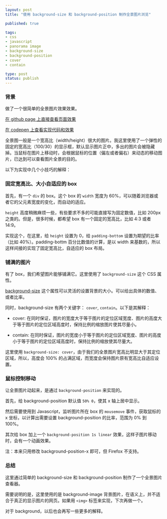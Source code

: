 ```yaml
---
layout: post
title: "使用 background-size 和 background-position 制作全景图片浏览"

published: true

tags:
- css
- javascript
- panorama image
- background-size
- background-position
- cover
- contain

type: post
status: publish
---
```


### 背景

做了一个很简单的全景图片效果效果。

[在 github page 上直接查看页面效果](http://flanker.github.io/h5c3/panorama/)

[在 codepen 上查看实现代码和效果](http://codepen.io/flanker/pen/Boiwc)

全景图一般是一个宽高比（width/height）很大的图片。我这里使用了一个弹性的固定的宽高比（100/30）的显示框，默认显示图片正中，多出的图片会被隐藏掉。当鼠标在图片上移动时，会根据鼠标的位置（偏左或者偏右）来动态的移动图片，已达到可以查看图片全景的目的。

以下为实现中几个小技巧的解释：

<!-- more -->

### 固定宽高比、大小自适应的 box

首先，有一个 `div` 的 box。这个 box 的 `width` 宽度为 60%，可以随着浏览器或者它的父元素宽度的变化，而自动的适应。

`height` 高度稍微麻烦一些，有些要求不多的可能直接写为固定数值，比如 200px 之类的。但是，很多时候，都希望 box 有一个固定的宽高比，比如 4:3 或者 14:9。

实现这个，在这里，给 `height` 设置为 0，给 `padding-bottom` 设置为期望的比率（比如 40%）。padding-bottm 百分比数值的计算，是以 width 来基数的，所以这样间接的实现了固定宽高比，自适应的 box 布局。

### 铺满的图片

有了 box，我们希望图片能够铺满它。这里使用了 `background-size` 这个 CSS 属性。

[background-size](https://developer.mozilla.org/en-US/docs/Web/CSS/background-size) 这个属性可以灵活的设置背景的大小。可以给出具体的数值、或者比率。

同时，background-size 有两个关键字： `cover`, `contain`。以下是其解释：

* cover: 在同时保证，图片的宽度大于等于图片的定位区域宽度、图片的高度大于等于图片的定位区域高度时，保持比例的缩放图片使其尽量小。

* contain: 在同时保证，图片的宽度小于等于图片的定位区域宽度、图片的高度小于等于图片的定位区域高度时，保持比例的缩放使其尽量大。

这里使用 `background-size: cover`，由于我们的全景图片宽高比明显大于其定位区域，所以，高度会 100% 的占满区域，而宽度会保持图片原有宽高比自适应设置。

### 鼠标控制移动

让全景图片动起来，是通过 `background-position` 来实现的。

首先，给 background-position 默认值 `50% 0`，使其 x 轴上居中显示。

然后需要使用到 Javascript，监听图片所在 box 的 `mousemove` 事件，获取鼠标的 x 坐标，以计算出需要设置 background-position 的比率，范围为 0% 到 100%。

其次给 box 加上一个 `background-position 1s linear` 效果，这样子图片移动时，会有一个动画效果。

注：本来只用修改 background-position-x 即可，但 Firefox 不支持。

### 总结

这里通过简单的 background-size 和 background-position 制作了一个全景图片查看器。

需要说明的是，这里使用的是 background-image 背景图片，在语义上，并不适合于真正的显示图片的网页。如果用 `<img>` 标签来实现，下次再做一个。

对于 background，以后也会再写一些更多的解释。
